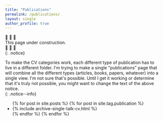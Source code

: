 ```yaml
---
title: "Publications"
permalink: /publications/
layout: single
author_profile: true
---
```


:construction: :construction: :construction:  
This page under construction.  
:construction: :construction: :construction:  
{: .notice}

To make the CV categories work, each different type of publication has to live in a different folder. I'm trying to make a single "publications" page that will combine all the different types (articles, books, papers, whatever) into a single view. I'm not sure that's possible. Until I get it working or determine that it's truly not possible, you might want to change the text of the above notice.  
{: .notice--info}

<ul>
  {% for post in site.posts %}
    {% for post in site.tag.publication %}
    <li>{% include archive-single-talk-cv.html %}</li>
    {% endfor %}
  {% endfor %}
</ul>